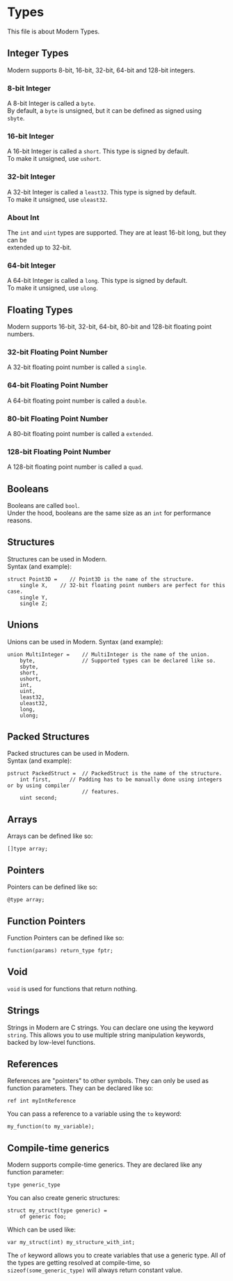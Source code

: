 # Types
This file is about Modern Types.
## Integer Types
Modern supports 8-bit, 16-bit, 32-bit, 64-bit and 128-bit integers.
### 8-bit Integer
A 8-bit Integer is called a ``byte``.  
By default, a ``byte`` is unsigned, but it can be defined as signed using  
``sbyte``.
### 16-bit Integer
A 16-bit Integer is called a ``short``. This type is signed by default.  
To make it unsigned, use ``ushort``.
### 32-bit Integer
A 32-bit Integer is called a ``least32``. This type is signed by default.  
To make it unsigned, use ``uleast32``.
### About Int
The ``int`` and ``uint`` types are supported. They are at least 16-bit long, but they can be  
extended up to 32-bit.
### 64-bit Integer
A 64-bit Integer is called a ``long``. This type is signed by default.  
To make it unsigned, use ``ulong``.
## Floating Types
Modern supports 16-bit, 32-bit, 64-bit, 80-bit and 128-bit floating point numbers.
### 32-bit Floating Point Number
A 32-bit floating point number is called a ``single``.
### 64-bit Floating Point Number
A 64-bit floating point number is called a ``double``.
### 80-bit Floating Point Number
A 80-bit floating point number is called a ``extended``.
### 128-bit Floating Point Number
A 128-bit floating point number is called a ``quad``.
## Booleans
Booleans are called `bool`.  
Under the hood, booleans are the same size as an `int` for performance reasons.
## Structures
Structures can be used in Modern.  
Syntax (and example):  
```
struct Point3D =    // Point3D is the name of the structure.
    single X,    // 32-bit floating point numbers are perfect for this case.
    single Y,
    single Z;
```
## Unions
Unions can be used in Modern.
Syntax (and example):  
```
union MultiInteger =    // MultiInteger is the name of the union.
    byte,               // Supported types can be declared like so.
    sbyte,
    short,
    ushort,
    int,
    uint,
    least32,
    uleast32,
    long,
    ulong;
```
## Packed Structures
Packed structures can be used in Modern.  
Syntax (and example):  
```
pstruct PackedStruct =  // PackedStruct is the name of the structure.
    int first,      // Padding has to be manually done using integers or by using compiler
                        // features.
    uint second;
```
## Arrays
Arrays can be defined like so:  
```
[]type array;
```  
## Pointers
Pointers can be defined like so:  
```
@type array;
```
## Function Pointers
Function Pointers can be defined like so:  
```
function(params) return_type fptr;
```
## Void
``void`` is used for functions that return nothing.
## Strings
Strings in Modern are C strings. You can declare one using the keyword `string`. This allows you to use multiple 
string manipulation keywords, backed by low-level functions.
## References
References are "pointers" to other symbols. They can only be used as function parameters. They can be declared like so:  
```
ref int myIntReference
```  
You can pass a reference to a variable using the `to` keyword:  
```
my_function(to my_variable);
```
## Compile-time generics
Modern supports compile-time generics. They are declared like any function parameter:  
```
type generic_type
```  
You can also create generic structures:  
```
struct my_struct(type generic) =
    of generic foo;
```  
Which can be used like:  
```
var my_struct(int) my_structure_with_int;
```  
The `of` keyword allows you to create variables that use a generic type. All of the types are getting resolved at compile-time, so `sizeof(some_generic_type)` will always return constant value.